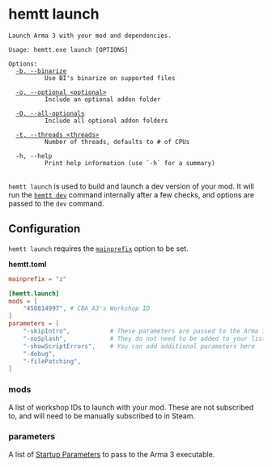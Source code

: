 # hemtt launch

<pre><code>Launch Arma 3 with your mod and dependencies.

Usage: hemtt.exe launch [OPTIONS]

Options:
  <a href="commands-dev.md#-b---binarize">-b, --binarize</a>
          Use BI's binarize on supported files

  <a href="commands-dev.md#-o---optional">-o, --optional &lt;optional&gt;</a>
          Include an optional addon folder

  <a href="commands-dev.md#-o---all-optionals">-O, --all-optionals</a>
          Include all optional addon folders

  <a href="commands.md#-t---threads">-t, --threads &lt;threads&gt;</a>
          Number of threads, defaults to # of CPUs

  -h, --help
          Print help information (use `-h` for a summary)
</code>
</pre>

`hemtt launch` is used to build and launch a dev version of your mod. It will run the [`hemtt dev`](commands-dev.md) command internally after a few checks, and options are passed to the `dev` command.

## Configuration

`hemtt launch` requires the [`mainprefix`](configuration.md#main-prefix) option to be set.

**hemtt.toml**

```toml
mainprefix = "z"

[hemtt.launch]
mods = [
    "450814997", # CBA_A3's Workshop ID
]
parameters = [
    "-skipIntro",           # These parameters are passed to the Arma 3 executable
    "-noSplash",            # They do not need to be added to your list
    "-showScriptErrors",    # You can add additional parameters here
    "-debug",
    "-filePatching",
]
```


### mods

A list of workshop IDs to launch with your mod. These are not subscribed to, and will need to be manually subscribed to in Steam.

### parameters

A list of [Startup Parameters](https://community.bistudio.com/wiki/Arma_3:_Startup_Parameters) to pass to the Arma 3 executable.
